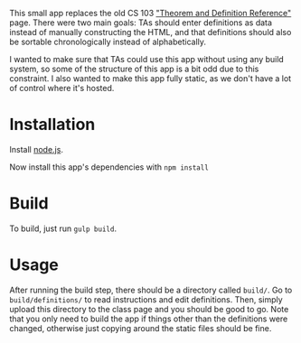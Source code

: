 This small app replaces the old CS 103 ["Theorem and Definition
Reference"](http://web.stanford.edu/class/cs103/reference/old/) page. There
were two main goals: TAs should enter definitions as data instead of manually
constructing the HTML, and that definitions should also be sortable
chronologically instead of alphabetically.

I wanted to make sure that TAs could use this app without using any build
system, so some of the structure of this app is a bit odd due to this
constraint. I also wanted to make this app fully static, as we don't have a lot
of control where it's hosted.

# Installation

Install [node.js](http://nodejs.org/download/).

Now install this app's dependencies with `npm install`

# Build

To build, just run `gulp build`.

# Usage

After running the build step, there should be a directory called `build/`. Go
to `build/definitions/` to read instructions and edit definitions. Then, simply
upload this directory to the class page and you should be good to go. Note that
you only need to build the app if things other than the definitions were
changed, otherwise just copying around the static files should be fine.
